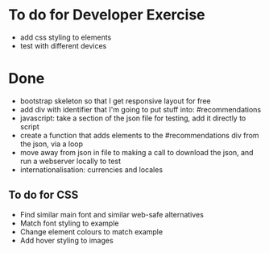 # To do for Developer Exercise

- add css styling to elements
- test with different devices




# Done

- bootstrap skeleton so that I get responsive layout for free
- add div with identifier that I'm going to put stuff into: #recommendations
- javascript: take a section of the json file for testing, add it directly to script
- create a function that adds elements to the #recommendations div from the json, via a loop
- move away from json in file to making a call to download the json, and run a webserver locally to test
- internationalisation: currencies and locales 

## To do for CSS
- Find similar main font and similar web-safe alternatives
- Match font styling to example 
- Change element colours to match example
- Add hover styling to images